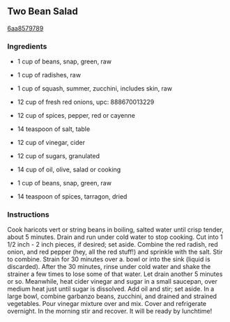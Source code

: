 ## Two Bean Salad

[6aa8579789](http://www.food.com/recipe/two-bean-salad-378844)

### Ingredients

 - 1 cup of beans, snap, green, raw

 - 1 cup of radishes, raw

 - 1 cup of squash, summer, zucchini, includes skin, raw

 - 12 cup of fresh red onions, upc: 888670013229

 - 12 cup of spices, pepper, red or cayenne

 - 14 teaspoon of salt, table

 - 12 cup of vinegar, cider

 - 12 cup of sugars, granulated

 - 14 cup of oil, olive, salad or cooking

 - 1 cup of beans, snap, green, raw

 - 14 teaspoon of spices, tarragon, dried

### Instructions

Cook haricots vert or string beans in boiling, salted water until crisp tender, about 5 minutes. Drain and run under cold water to stop cooking. Cut into 1 1/2 inch - 2 inch pieces, if desired; set aside. Combine the red radish, red onion, and red pepper (hey, all the red stuff!) and sprinkle with the salt. Stir to combine. Strain for 30 minutes over a. bowl or into the sink (liquid is discarded). After the 30 minutes, rinse under cold water and shake the strainer a few times to lose some of that water. Let drain another 5 minutes or so. Meanwhile, heat cider vinegar and sugar in a small saucepan, over medium heat just until sugar is dissolved. Add oil and stir; set aside. In a large bowl, combine garbanzo beans, zucchini, and drained and strained vegetables. Pour vinegar mixture over and mix. Cover and refrigerate overnight. In the morning stir and recover. It will be ready by lunchtime!